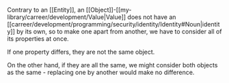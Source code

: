 Contrary to an [[Entity]], an [[Object]]-[[my-library/carreer/development/Value|Value]] does not have an [[carreer/development/programming/security/identity/Identity#Noun|identity]] by its own, so to make one apart from another, we have to consider all of its properties at once.

If one property differs, they are not the same object.

On the other hand, if they are all the same, we might consider both objects as the same - replacing one by another would make no difference.
